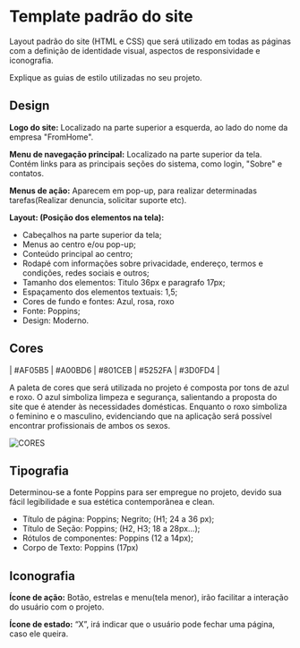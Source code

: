# Template padrão do site

Layout padrão do site (HTML e CSS) que será utilizado em todas as páginas com a definição de identidade visual, aspectos de responsividade e iconografia.

Explique as guias de estilo utilizadas no seu projeto.

## Design

**Logo do site:** Localizado na parte superior a esquerda, ao lado do nome da empresa "FromHome".

**Menu de navegação principal:** Localizado na parte superior da tela. Contém links para as principais seções do sistema, como login, "Sobre" e contatos.

**Menus de ação:** Aparecem em pop-up, para realizar determinadas tarefas(Realizar denuncia, solicitar suporte etc).

**Layout: (Posição dos elementos na tela):**
* Cabeçalhos na parte superior da tela;
* Menus ao centro e/ou pop-up;
* Conteúdo principal ao centro;
* Rodapé com informações sobre privacidade, endereço, termos e condições, redes sociais e outros;
* Tamanho dos elementos: Titulo 36px e paragrafo 17px;
* Espaçamento dos elementos textuais: 1,5; 
* Cores de fundo e fontes: Azul, rosa, roxo
* Fonte: Poppins;
* Design: Moderno.




## Cores


| #AF05B5 | #A00BD6 | #801CEB | #5252FA | #3D0FD4 |
<p>A paleta de cores que será utilizada no projeto é composta por tons de azul e roxo. O azul simboliza limpeza e segurança, salientando a proposta do site que é atender às necessidades domésticas. Enquanto o roxo simboliza o feminino e o masculino, evidenciando que na aplicação será possível encontrar profissionais de ambos os sexos.</p>

![CORES](https://github.com/ICEI-PUC-Minas-PCO-SI/pco-si-2023-2-p1-tiaw-t1-G1-FromHome/assets/139433754/1d063125-9f35-4590-bfff-91fd6eb6b248)


## Tipografia
Determinou-se a fonte Poppins para ser empregue no projeto, devido sua fácil legibilidade e sua estética contemporânea e clean.

* Título de página: Poppins; Negrito; (H1; 24 a 36 px);
* Título de Seção: Poppins; (H2, H3; 18 a 28px...);
* Rótulos de componentes: Poppins (12 a 14px);
* Corpo de Texto: Poppins (17px)




## Iconografia


**Ícone de ação:** Botão, estrelas e menu(tela menor), irão facilitar a interação do usuário com o projeto.<br>

**Ícone de estado:** “X”, irá indicar que o usuário pode fechar uma página, caso ele queira.











